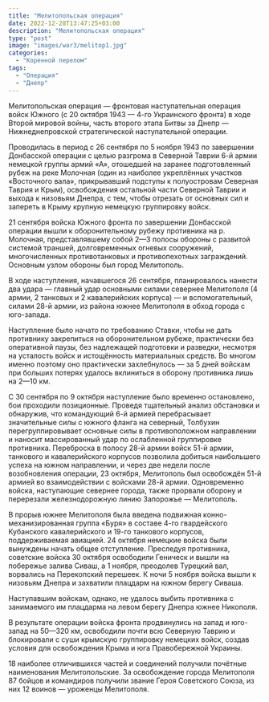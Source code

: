 ```yaml
---
title: "Мелитопольская операция"
date: 2022-12-28T13:47:25+03:00
description: "Мелитопольская операция"
type: "post"
image: "images/war3/melitop1.jpg"
categories:
  - "Коренной перелом"
tags:
  - "Операция"
  - "Днепр"
---
```


Мелитопольская операция — фронтовая наступательная операция войск Южного (с 20 октября 1943 — 4-го Украинского фронта) в ходе Второй мировой войны, часть второго этапа Битвы за Днепр — Нижнеднепровской стратегической наступательной операции.

Проводилась в период с 26 сентября по 5 ноября 1943 по завершении Донбасской операции с целью разгрома в Северной Таврии 6-й армии немецкой группы армий «А», отошедшей на заранее подготовленный рубеж на реке Молочная (один из наиболее укреплённых участков «Восточного вала», прикрывавший подступы к полуостровам Северная Таврия и Крым), освобождения остальной части Северной Таврии и выхода к низовьям Днепра, с тем, чтобы отрезать от основных сил и запереть в Крыму крупную немецкую группировку войск.

21 сентября войска Южного фронта по завершении Донбасской операции вышли к оборонительному рубежу противника на р. Молочная, представлявшему собой 2—3 полосы обороны с развитой системой траншей, долговременных огневых сооружений, многочисленных противотанковых и противопехотных заграждений. Основным узлом обороны был город Мелитополь.

В ходе наступления, начавшегося 26 сентября, планировалось нанести два удара — главный удар основными силами севернее Мелитополя (4 армии, 2 танковых и 2 кавалерийских корпуса) — и вспомогательный, силами 28-й армии, из района южнее Мелитополя в обход города с юго-запада.

Наступление было начато по требованию Ставки, чтобы не дать противнику закрепиться на оборонительном рубеже, практически без оперативной паузы, без надлежащей подготовки и разведки, несмотря на усталость войск и истощённость материальных средств. Во многом именно поэтому оно практически захлебнулось — за 5 дней войскам при больших потерях удалось вклиниться в оборону противника лишь на 2—10 км.

С 30 сентября по 9 октября наступление было временно остановлено, бои проходили позиционные. Проведя тщательный анализ обстановки и обнаружив, что командующий 6-й армией перебрасывает значительные силы с южного фланга на северный, Толбухин перегруппировывает основные силы в противоположном направлении и наносит массированный удар по ослабленной группировке противника. Переброска в полосу 28-й армии войск 51-й армии, танкового и кавалерийского корпусов позволила добиться наибольшего успеха на южном направлении, и через две недели после возобновления операции, 23 октября, Мелитополь был освобождён 51-й армией во взаимодействии с войсками 28-й армии. Одновременно войска, наступающие севернее города, также прорвали оборону и перерезали железнодорожную линию Запорожье — Мелитополь.

В прорыв южнее Мелитополя была введена подвижная конно-механизированная группа «Буря» в составе 4-го гвардейского Кубанского кавалерийского и 19-го танкового корпусов, поддерживаемая авиацией. 24 октября немецкие войска были вынуждены начать общее отступление. Преследуя противника, советские войска 30 октября освободили Геническ и вышли на побережье залива Сиваш, а 1 ноября, преодолев Турецкий вал, ворвались на Перекопский перешеек. К ночи 5 ноября войска вышли к низовьям Днепра и захватили плацдарм на южном берегу Сиваша.

Наступавшим войскам, однако, не удалось выбить противника с занимаемого им плацдарма на левом берегу Днепра южнее Никополя.

В результате операции войска фронта продвинулись на запад и юго-запад на 50—320 км, освободили почти всю Северную Таврию и блокировали с суши крымскую группировку немецких войск, создав условия для освобождения Крыма и юга Правобережной Украины.

18 наиболее отличившихся частей и соединений получили почётные наименования Мелитопольские. За освобождение города Мелитополя 87 бойцов и командиров получили звание Героя Советского Союза, из них 12 воинов — уроженцы Мелитополя.


